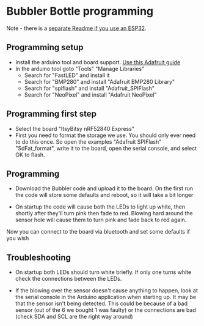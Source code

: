# Bubbler Bottle programming

Note - there is a [separate Readme if you use an ESP32](ESP32.md).

## Programming setup

* Install the arduino tool and board support. [Use this Adafruit guide](https://learn.adafruit.com/adafruit-itsybitsy-nrf52840-express/arduino-support-setup)
* In the arduino tool goto "Tools" "Manage Libraries"
  * Search for "FastLED" and install it
  * Search for "BMP280" and install "Adafruit BMP280 Library"
  * Search for "spiflash" and install "Adafruit_SPIFlash"
  * Search for "NeoPixel" and install "Adafruit NeoPixel"

## Programming first step

* Select the board "ItsyBitsy nRF52840 Express"
* First you need to format the storage we use.  You should only ever need to do this once.  So open the examples "Adafruit SPIFlash" "SdFat_format", write it to the board, open the serial console, and select OK to flash.

## Programming

* Download the Bubbler code and upload it to the board.  On the first run the code will store some defaults and reboot, so it will take a bit longer

* On startup the code will cause both the LEDs to light up white, then shortly after they'll turn pink then fade to red. Blowing hard around the sensor hole will cause them to turn pink and fade back to red again.

Now you can connect to the board via bluetooth and set some defaults if you wish

## Troubleshooting

* On startup both LEDs should turn white briefly. If only one turns white check the connections between the LEDs.

* If the blowing over the sensor doesn't cause anything to happen, look at the serial console in the Arduino
application when starting up. It may be that the sensor isn't being detected. This could be because of a bad
sensor (out of the 6 we bought 1 was faulty) or the connections are bad (check SDA and SCL are the right way
around)

